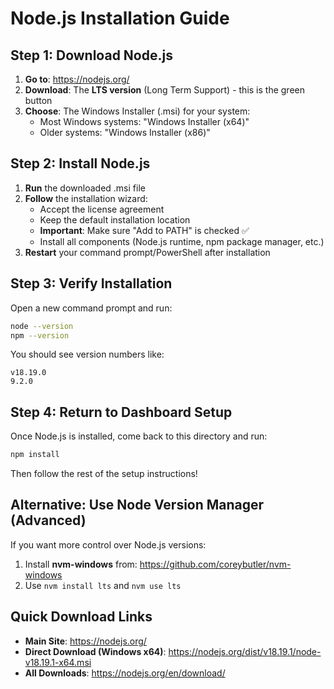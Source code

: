 # Node.js Installation Guide

## Step 1: Download Node.js

1. **Go to**: https://nodejs.org/
2. **Download**: The **LTS version** (Long Term Support) - this is the green button
3. **Choose**: The Windows Installer (.msi) for your system:
   - Most Windows systems: "Windows Installer (x64)"
   - Older systems: "Windows Installer (x86)"

## Step 2: Install Node.js

1. **Run** the downloaded .msi file
2. **Follow** the installation wizard:
   - Accept the license agreement
   - Keep the default installation location
   - **Important**: Make sure "Add to PATH" is checked ✅
   - Install all components (Node.js runtime, npm package manager, etc.)
3. **Restart** your command prompt/PowerShell after installation

## Step 3: Verify Installation

Open a new command prompt and run:
```bash
node --version
npm --version
```

You should see version numbers like:
```
v18.19.0
9.2.0
```

## Step 4: Return to Dashboard Setup

Once Node.js is installed, come back to this directory and run:
```bash
npm install
```

Then follow the rest of the setup instructions!

## Alternative: Use Node Version Manager (Advanced)

If you want more control over Node.js versions:
1. Install **nvm-windows** from: https://github.com/coreybutler/nvm-windows
2. Use `nvm install lts` and `nvm use lts`

## Quick Download Links

- **Main Site**: https://nodejs.org/
- **Direct Download (Windows x64)**: https://nodejs.org/dist/v18.19.1/node-v18.19.1-x64.msi
- **All Downloads**: https://nodejs.org/en/download/
